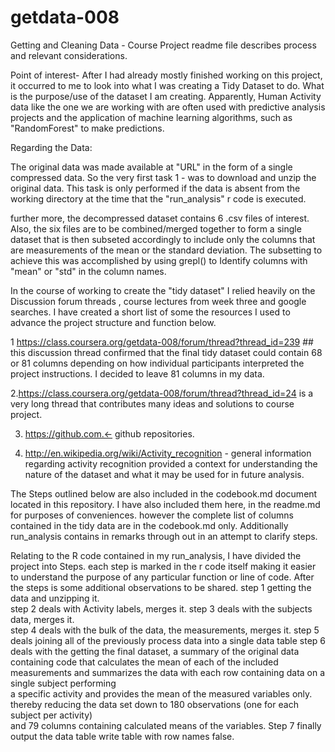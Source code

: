 getdata-008 
=========== 
 
 
Getting and Cleaning Data - Course Project readme file describes 
process and relevant considerations. 
 

Point of interest- 
After I had already mostly finished working on this project, it occurred to me to look into what I was creating a Tidy Dataset to do. What is the purpose/use of the dataset I am creating. Apparently, Human Activity data like the one we are working with are often used  with predictive analysis projects and the application of machine learning algorithms, such as "RandomForest" to make predictions.  

Regarding the Data:
 
The original data was made available at "URL" in the form of a single compressed data. So the very first 
task 1 - was to download and unzip the original data. This task is only performed if the data is absent from the working directory at the time that the "run_analysis" r code is executed. 
 
 
further more, the decompressed dataset contains 6 .csv files of interest. Also, the six files are to be combined/merged together to form a single dataset that is then subseted accordingly to include only the columns that are measurements of the mean or the standard deviation. The subsetting to achieve this was accomplished by using grepl() to Identify columns with "mean" or "std" in the column names.  
 
 
In the course of working to create the "tidy dataset" I relied heavily on the Discussion forum threads ,  course lectures from week three and google searches. I have created a short list of some the resources I used to advance the project structure and function below. 
 
 
1 https://class.coursera.org/getdata-008/forum/thread?thread_id=239 ## this discussion thread confirmed that the final tidy dataset could contain 68 or 81 columns depending on how individual participants interpreted the project instructions. I decided to leave 81 columns in my data. 
 
 
2.https://class.coursera.org/getdata-008/forum/thread?thread_id=24 is a very long thread that contributes   many ideas and solutions to course project. 
  
3. https://github.com.<- github repositories. 

4. http://en.wikipedia.org/wiki/Activity_recognition - general information regarding activity recognition provided a context for understanding the nature of the dataset and what it may be used for in future analysis.
 
 The Steps outlined below are also included in the codebook.md document located in this repository. I have also included them here, in the readme.md for purposes of conveniences. however the complete list of columns contained in the tidy data are in the codebook.md only. Additionally run_analysis contains in remarks through out  in an attempt to clarify steps.  
 
 
Relating to the R code contained in my run_analysis, I have divided the project into Steps. each step is marked in the  r code itself making it easier to understand the purpose of any particular function or line of code. After the steps is some additional observations to be shared. 
step 1  getting the data and unzipping it.  
step 2  deals with Activity labels, merges it. 
step 3  deals with the subjects data, merges it.  
step 4  deals with the bulk of the data, the measurements, merges it. 
step 5  deals joining all of the previously process data into a single data table 
step 6  deals with the getting the final dataset, a summary of the original data  
        containing  code that calculates the mean of each of the included measurements 
        and summarizes the data with each row containing data on a single subject performing  
        a specific activity and provides the mean of the measured variables only.  
        thereby reducing the data set down to 180 observations (one for each subject per activity)  
        and 79 columns containing calculated means of the variables. 
Step 7 finally output the data table write table with row names false. 